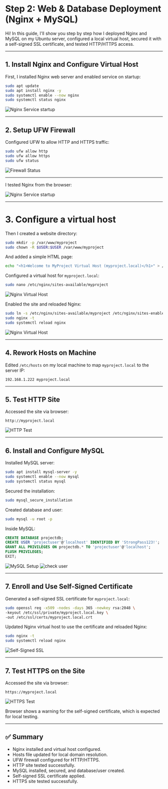 # Step 2: Web & Database Deployment (Nginx + MySQL)

Hi! In this guide, I'll show you step by step how I deployed Nginx and MySQL on my Ubuntu server, configured a local virtual host, secured it with a self-signed SSL certificate, and tested HTTP/HTTPS access.

---

## 1. Install Nginx and Configure Virtual Host

First, I installed Nginx web server and enabled service on startup:

```bash
sudo apt update
sudo apt install nginx -y
sudo systemctl enable --now nginx
sudo systemctl status nginx
```

![Nginx Service startup](screenshots/nginx-startup.png)

---

## 2. Setup UFW Firewall

Configured UFW to allow HTTP and HTTPS traffic:

```bash
sudo ufw allow http
sudo ufw allow https
sudo ufw status
```

![Firewall Status](screenshots/ufw-status.png)

---


I tested Nginx from the browser:

![Nginx Service startup](screenshots/nginx-browser.png)

---

# 3. Configure a virtual host

Then I created a website directory:

```bash
sudo mkdir -p /var/www/myproject
sudo chown -R $USER:$USER /var/www/myproject
```

And added a simple HTML page:

```bash
echo "<h1>Welcome to MyProject Virtual Host (myproject.local)</h1>" > /var/www/myproject/index.html
```

Configured a virtual host for `myproject.local`:

```bash
sudo nano /etc/nginx/sites-available/myproject
```

![Nginx Virtual Host](screenshots/nginx-vhost.png)

Enabled the site and reloaded Nginx:

```bash
sudo ln -s /etc/nginx/sites-available/myproject /etc/nginx/sites-enabled/
sudo nginx -t
sudo systemctl reload nginx
```

![Nginx Virtual Host](screenshots/nginx-vhost-enabled.png)

---

## 4. Rework Hosts on Machine

Edited `/etc/hosts` on my local machine to map `myproject.local` to the server IP:

```
192.168.1.222 myproject.local
```


---

## 5. Test HTTP Site

Accessed the site via browser:

```
http://myproject.local
```

![HTTP Test](screenshots/http-test.png)

---

## 6. Install and Configure MySQL

Installed MySQL server:

```bash
sudo apt install mysql-server -y
sudo systemctl enable --now mysql
sudo systemctl status mysql
```

Secured the installation:

```bash
sudo mysql_secure_installation
```

Created database and user:

```bash
sudo mysql -u root -p
```

Inside MySQL:

```sql
CREATE DATABASE projectdb;
CREATE USER 'projectuser'@'localhost' IDENTIFIED BY 'StrongPass123!';
GRANT ALL PRIVILEGES ON projectdb.* TO 'projectuser'@'localhost';
FLUSH PRIVILEGES;
EXIT;
```

![MySQL Setup](screenshots/mysql-setup.png)
![check user](screenshots/mysql-test-user.png)

---

## 7. Enroll and Use Self-Signed Certificate

Generated a self-signed SSL certificate for `myproject.local`:

```bash
sudo openssl req -x509 -nodes -days 365 -newkey rsa:2048 \
-keyout /etc/ssl/private/myproject.local.key \
-out /etc/ssl/certs/myproject.local.crt
```

Updated Nginx virtual host to use the certificate and reloaded Nginx:

```bash
sudo nginx -t
sudo systemctl reload nginx
```

![Self-Signed SSL](screenshots/self-signed-ssl.png)

---

## 7. Test HTTPS on the Site

Accessed the site via browser:

```
https://myproject.local
```

![HTTPS Test](screenshots/https-test.png)

Browser shows a warning for the self-signed certificate, which is expected for local testing.

---

## ✅ Summary

* Nginx installed and virtual host configured.
* Hosts file updated for local domain resolution.
* UFW firewall configured for HTTP/HTTPS.
* HTTP site tested successfully.
* MySQL installed, secured, and database/user created.
* Self-signed SSL certificate applied.
* HTTPS site tested successfully.
